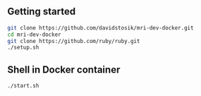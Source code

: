 ## Getting started

```sh
git clone https://github.com/davidstosik/mri-dev-docker.git
cd mri-dev-docker
git clone https://github.com/ruby/ruby.git
./setup.sh
```

## Shell in Docker container

```sh
./start.sh
```

